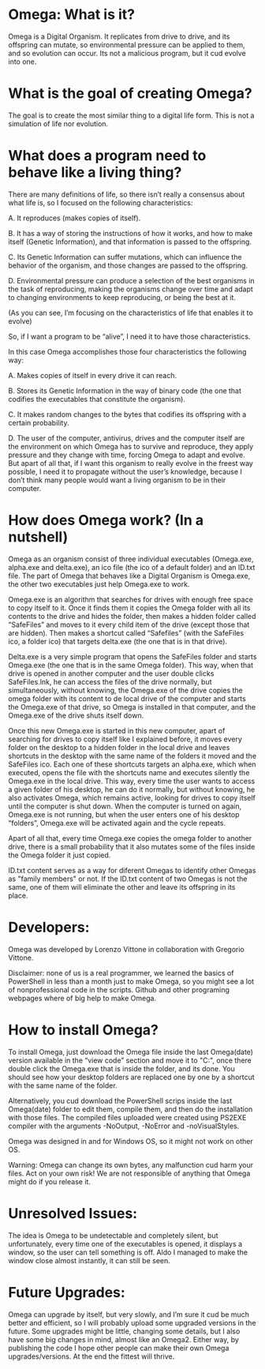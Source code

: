 # Omega: What is it?
Omega is a Digital Organism. It replicates from drive to drive, and its offspring can mutate, so environmental pressure can be applied to them, and so evolution can occur.
Its not a malicious program, but it cud evolve into one.

# What is the goal of creating Omega?
The goal is to create the most similar thing to a digital life form. This is not a simulation of life nor evolution.

# What does a program need to behave like a living thing?
There are many definitions of life, so there isn’t really a consensus about what life is, so I focused on the following characteristics:

A. It reproduces (makes copies of itself).

B. It has a way of storing the instructions of how it works, and how to make itself (Genetic Information), and that information is passed to the offspring.
	
C. Its Genetic Information can suffer mutations, which can influence the behavior of the organism, and those changes are passed to the offspring.
	
D. Environmental pressure can produce a selection of the best organisms in the task of reproducing, making the organisms change over time and adapt to changing 
environments to keep reproducing, or being the best at it.
	
(As you can see, I’m focusing on the characteristics of life that enables it to evolve)

So, if I want a program to be “alive”, I need it to have those characteristics.

In this case Omega accomplishes those four characteristics the following way:

A. Makes copies of itself in every drive it can reach.

B. Stores its Genetic Information in the way of binary code (the one that codifies the executables that constitute the organism).

C. It makes random changes to the bytes that codifies its offspring with a certain probability.

D. The user of the computer, antivirus, drives and the computer itself are the environment on which Omega has to survive and reproduce, they apply pressure and they 		change with time, forcing Omega to adapt and evolve.
But apart of all that, if I want this organism to really evolve in the freest way possible, I need it to propagate without the user’s knowledge, because I don’t think many people would want a living organism to be in their computer.

# How does Omega work? (In a nutshell)
Omega as an organism consist of three individual executables (Omega.exe, alpha.exe and delta.exe), an ico file (the ico of a default folder) and an ID.txt file. The part of Omega that behaves like a Digital Organism is Omega.exe, the other two executables just help Omega.exe to work.

Omega.exe is an algorithm that searches for drives with enough free space to copy itself to it. Once it finds them it copies the Omega folder with all its contents to the drive and hides the folder, then makes a hidden folder called “SafeFiles” and moves to it every child item of the drive (except those that are hidden). Then makes a shortcut called “Safefiles” (with the SafeFiles ico, a folder ico) that targets delta.exe (the one that is in that drive).

Delta.exe is a very simple program that opens the SafeFiles folder and starts Omega.exe (the one that is in the same Omega folder). This way, when that drive is opened in another computer and the user double clicks SafeFiles.lnk, he can access the files of the drive normally, but simultaneously, without knowing, the Omega.exe of the drive copies the omega folder with its content to de local drive of the computer and starts the Omega.exe of that drive, so Omega is installed in that computer, and the Omega.exe of the drive shuts itself down.

Once this new Omega.exe is started in this new computer, apart of searching for drives to copy itself like I explained before, it moves every folder on the desktop to a hidden folder in the local drive and leaves shortcuts in the desktop with the same name of the folders it moved and the SafeFiles ico. Each one of these shortcuts targets an alpha.exe, which when executed, opens the file with the shortcuts name and executes silently the Omega.exe in the local drive. This way, every time the user wants to access a given folder of his desktop, he can do it normally, but without knowing, he also activates Omega, which remains active, looking for drives to copy itself until the computer is shut down. When the computer is turned on again, Omega.exe is not running, but when the user enters one of his desktop “folders”, Omega.exe will be activated again and the cycle repeats.

Apart of all that, every time Omega.exe copies the omega folder to another drive, there is a small probability that it also mutates some of the files inside the Omega folder it just copied.

ID.txt content serves as a way for diferent Omegas to identify other Omegas as "family members" or not. If the ID.txt content of two Omegas is not the same, one of them will eliminate the other and leave its offspring in its place.

# Developers:
Omega was developed by Lorenzo Vittone in collaboration with Gregorio Vittone.

Disclaimer: none of us is a real programmer, we learned the basics of PowerShell in less than a month just to make Omega, so you might see a lot of nonprofessional code in the scripts. Github and other programing webpages where of big help to make Omega.

# How to install Omega?
To install Omega, just download the Omega file inside the last Omega(date) version available in the “view code” section and move it to "C:\", once there double click the Omega.exe that is inside the folder, and its done. You should see how your desktop folders are replaced one by one by a shortcut with the same name of the folder.

Alternatively, you cud download the PowerShell scrips inside the last Omega(date) folder to edit them, compile them, and then do the installation with those files. The compiled files uploaded were created using PS2EXE compiler with the arguments -NoOutput, -NoError and -noVisualStyles.

Omega was designed in and for Windows OS, so it might not work on other OS.

Warning: Omega can change its own bytes, any malfunction cud harm your files. Act on your own risk! We are not responsible of anything that Omega might do if you release it.

# Unresolved Issues:
The idea is Omega to be undetectable and completely silent, but unfortunately, every time one of the executables is opened, it displays a window, so the user can tell something is off. Aldo I managed to make the window close almost instantly, it can still be seen.

# Future Upgrades:
Omega can upgrade by itself, but very slowly, and I’m sure it cud be much better and efficient, so I will probably upload some upgraded versions in the future. Some upgrades might be little, changing some details, but I also have some big changes in mind, almost like an Omega2.
Either way, by publishing the code I hope other people can make their own Omega upgrades/versions. At the end the fittest will thrive.

